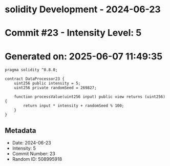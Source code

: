 ﻿# solidity Development - 2024-06-23
# Commit #23 - Intensity Level: 5
# Generated on: 2025-06-07 11:49:35
```solidity
pragma solidity ^0.8.0;

contract DataProcessor23 {
    uint256 public intensity = 5;
    uint256 private randomSeed = 269827;

    function processValue(uint256 input) public view returns (uint256) {
        return input * intensity + randomSeed % 100;
    }
}
```
## Metadata
- Date: 2024-06-23
- Intensity: 5
- Commit Number: 23
- Random ID: 508995918
